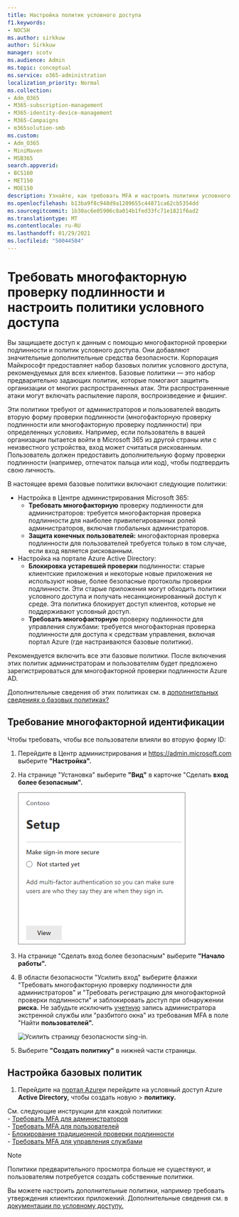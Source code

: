```yaml
---
title: Настройка политик условного доступа
f1.keywords:
- NOCSH
ms.author: sirkkuw
author: Sirkkuw
manager: scotv
ms.audience: Admin
ms.topic: conceptual
ms.service: o365-administration
localization_priority: Normal
ms.collection:
- Adm_O365
- M365-subscription-management
- M365-identity-device-management
- M365-Campaigns
- m365solution-smb
ms.custom:
- Adm_O365
- MiniMaven
- MSB365
search.appverid:
- BCS160
- MET150
- MOE150
description: Узнайте, как требовать MFA и настроить политики условного доступа для Microsoft 365 для бизнеса.
ms.openlocfilehash: b13ba9f8c948d9a1209655c44871ca62cb5354dd
ms.sourcegitcommit: 1b30ac6e05906c8a014b1fed33fc71e1821f6ad2
ms.translationtype: MT
ms.contentlocale: ru-RU
ms.lasthandoff: 01/29/2021
ms.locfileid: "50044504"
---
```

# <a name="require-multi-factor-authentication-and-set-up-conditional-access-policies"></a>Требовать многофакторную проверку подлинности и настроить политики условного доступа

Вы защищаете доступ к данным с помощью многофакторной проверки подлинности и политик условного доступа. Они добавляют значительные дополнительные средства безопасности. Корпорация Майкрософт предоставляет набор базовых политик условного доступа, рекомендуемых для всех клиентов. Базовые политики — это набор предварительно задающих политик, которые помогают защитить организации от многих распространенных атак. Эти распространенные атаки могут включать распыление пароля, воспроизведение и фишинг.

Эти политики требуют от администраторов и пользователей вводить вторую форму проверки подлинности (многофакторную проверку подлинности или многофакторную проверку подлинности) при определенных условиях. Например, если пользователь в вашей организации пытается войти в Microsoft 365 из другой страны или с неизвестного устройства, вход может считаться рискованным. Пользователь должен предоставить дополнительную форму проверки подлинности (например, отпечаток пальца или код), чтобы подтвердить свою личность.

В настоящее время базовые политики включают следующие политики:

- Настройка в Центре администрирования Microsoft 365:
  - **Требовать многофакторную** проверку подлинности для администраторов: требуется многофакторная проверка подлинности для наиболее привилегированных ролей администраторов, включая глобальных администраторов.
  - **Защита конечных пользователей:** многофакторная проверка подлинности для пользователей требуется только в том случае, если вход является рискованным. 
- Настройка на портале Azure Active Directory:
  - **Блокировка устаревшей проверки** подлинности: старые клиентские приложения и некоторые новые приложения не используют новые, более безопасные протоколы проверки подлинности. Эти старые приложения могут обходить политики условного доступа и получать несанкционированный доступ к среде. Эта политика блокирует доступ клиентов, которые не поддерживают условный доступ. 
  - **Требовать многофакторную** проверку подлинности для управления службами: требуется многофакторная проверка подлинности для доступа к средствам управления, включая портал Azure (где настраиваются базовые политики).

Рекомендуется включить все эти базовые политики. После включения этих политик администраторам и пользователям будет предложено зарегистрироваться для многофакторной проверки подлинности Azure AD.

Дополнительные сведения об этих политиках см. в [дополнительных сведениях о базовых политиках?](https://docs.microsoft.com/azure/active-directory/conditional-access/concept-baseline-protection)

## <a name="require-mfa"></a>Требование многофакторной идентификации

Чтобы требовать, чтобы все пользователи влияли во вторую форму ID:

1. Перейдите в Центр администрирования и <a href="https://go.microsoft.com/fwlink/p/?linkid=837890" target="_blank">https://admin.microsoft.com</a> выберите **"Настройка".**

2. На странице "Установка" выберите **"Вид"** в карточке "Сделать **вход более безопасным".**

    ![Сделайте вход более безопасной картой.](../media/setupmfa.png)
3. На странице "Сделать вход более безопасным" выберите **"Начало работы".**

4. В области безопасности "Усилить вход" выберите флажки  "Требовать многофакторную проверку подлинности для администраторов" и "Требовать регистрацию для многофакторной проверки подлинности" и заблокировать доступ при обнаружении **риска.**
    Не забудьте исключить [учетную](m365-campaigns-protect-admin-accounts.md#create-an-emergency-admin-account) запись администратора экстренной службы или "разбитого окна" из требования MFA в поле "Найти **пользователей".**

    ![Усилить страницу безопасности sing-in.](../media/requiremfa.png)

5. Выберите **"Создать политику"** в нижней части страницы.

## <a name="set-up-baseline-policies"></a>Настройка базовых политик

1. Перейдите на [портал Azure](https://portal.azure.com)и перейдите на условный доступ Azure **Active Directory,** чтобы создать новую \>  **политику.**

См. следующие инструкции для каждой политики: <br>
    - [Требовать MFA для администраторов](https://docs.microsoft.com/azure/active-directory/conditional-access/howto-baseline-protect-administrators) <br>
    - [Требовать MFA для пользователей](https://docs.microsoft.com/azure/active-directory/conditional-access/howto-baseline-protect-end-users) <br>
    - [Блокирование традиционной проверки подлинности](https://docs.microsoft.com/azure/active-directory/conditional-access/howto-baseline-protect-legacy-auth) <br>
    - [Требовать MFA для управления службами](https://docs.microsoft.com/azure/active-directory/conditional-access/howto-baseline-protect-azure)

> [!NOTE]
> Политики предварительного просмотра больше не существуют, и пользователям потребуется создать собственные политики.

Вы можете настроить дополнительные политики, например требовать утверждения клиентских приложений. Дополнительные сведения см. в [документации по условному доступу.](https://docs.microsoft.com/azure/active-directory/conditional-access/)
